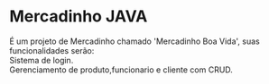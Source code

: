 # Mercadinho JAVA
É um projeto de Mercadinho chamado 'Mercadinho Boa Vida', suas funcionalidades serão:
<br />
Sistema de login. 
<br />
Gerenciamento de produto,funcionario e cliente com CRUD.

